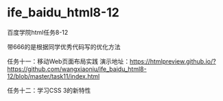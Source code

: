 # ife_baidu_html8-12     

百度学院html任务8-12  

带666的是根据同学优秀代码写的优化方法

任务十一：移动Web页面布局实践 演示地址：https://htmlpreview.github.io/?https://github.com/wangxiaoniu/ife_baidu_html8-12/blob/master/task11/index.html

任务十二：学习CSS 3的新特性
